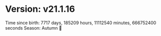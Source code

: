 # Version: v21.1.16
Time since birth: 7717 days, 185209 hours, 11112540 minutes, 666752400 seconds
Season: Autumn 🍁
